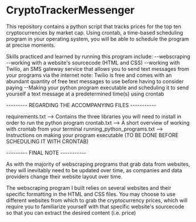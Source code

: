 # CryptoTrackerMessenger

This repository contains a python script that tracks prices for the top ten cryptocurrencies by market cap. Using crontab, a time-based scheduling program in your operating system, you will be able to schedule the program at precise moments.

Skills practiced and learned by running this program include:
--webscraping
--working with a website's sourcecode (HTML and CSS)
--working with Twilio, an SMS gateway service that allows you to send text messages from your programs via the internet
        note: Twilio is free and comes with an abundant quantity of free text messages to use before having to consider paying
--Making your python program executable and scheduling it to send yourself a text message at a predetermined time(s) using crontab


--------- REGARDING THE ACCOMPANYING FILES -----------

requirements.txt            --> Contains the three libraries you will need to install in order to run the python program 
crontab.txt                 --> A short overview of working with crontab from your terminal
running_python_programs.txt --> Instructions on making your program executable (TO BE DONE BEFORE SCHEDULING IT WITH CRONTAB)



--------- FINAL NOTE -----------

As with the majority of webscraping programs that grab data from websites, they will inevitably need to be updated over time, 
as companies and data providers change their website layout over time.

The webscraping program I built relies on several websites and their specific formatting in the HTML and CSS files. You may choose to use different websites from which to grab the cryptocurrency prices, which will require you to familiarize yourself with that specific website's sourcecode so that you can extract the desired content (i.e. price)

